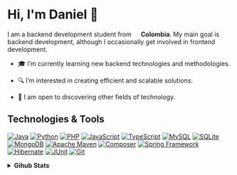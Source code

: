 # Hi, I'm Daniel 👋

<p>I am a backend development student from <img src='https://cdn-icons-png.flaticon.com/512/197/197575.png' width='13' /> <b>Colombia</b>. My main goal is backend development, although I occasionally get involved in frontend development.</p>


- 🎓 I’m currently learning new backend technologies and methodologies.

- 🔍 I’m interested in creating efficient and scalable solutions.

- 🌱 I am open to discovering other fields of technology.



## Technologies & Tools
[![Java](https://img.shields.io/badge/Java-ED8B00?style=flat-square&logo=openjdk&logoColor=white)](https://www.java.com/es/)
[![Python](https://img.shields.io/badge/Python-FFD43B?style=flat-square&logo=python&logoColor=blue)](https://www.python.org/)
[![PHP](https://img.shields.io/badge/PHP-777BB4?style=flat-square&logo=php&logoColor=white)](https://www.php.net/)
[![JavaScript](https://img.shields.io/badge/JavaScript-323330?style=flat-square&logo=javascript&logoColor=F7DF1E)](https://developer.mozilla.org/en-US/docs/Web/JavaScript)
[![TypeScript](https://img.shields.io/badge/TypeScript-007ACC?style=flat-square&logo=typescript&logoColor=white)](https://www.typescriptlang.org/)
[![MySQL](https://img.shields.io/badge/MySQL-4479A1?style=flat-square&logo=mysql&logoColor=white)](https://www.mysql.com/)
[![SQLite](https://img.shields.io/badge/SQLite-003B57?style=flat-square&logo=sqlite&logoColor=white)](https://www.sqlite.org/)
[![MongoDB](https://img.shields.io/badge/MongoDB-47A248?style=flat-square&logo=mongodb&logoColor=white)](https://www.mongodb.com/)
[![Apache Maven](https://img.shields.io/badge/Apache_Maven-C71A36?style=flat-square&logo=apachemaven&logoColor=white)](https://maven.apache.org/)
[![Composer](https://img.shields.io/badge/Composer-885630?style=flat-square&logo=composer&logoColor=white)](https://getcomposer.org/)
[![Spring Framework](https://img.shields.io/badge/Spring-6DB33F?style=flat-square&logo=spring&logoColor=white)](https://spring.io/)
[![Hibernate](https://img.shields.io/badge/Hibernate-59666C?style=flat-square&logo=hibernate&logoColor=white)](https://hibernate.org/)
[![JUnit](https://img.shields.io/badge/JUnit-25A162?style=flat-square&logo=junit5&logoColor=white)](https://junit.org/junit5/)
[![Git](https://img.shields.io/badge/Git-F05032?style=flat-square&logo=git&logoColor=white)](https://git-scm.com/)



<details>
    <summary><strong>Gihub Stats</strong></summary>
<img src="https://github-readme-stats.vercel.app/api?username=dfortch18&theme=highcontrast&show_iconsTrue" alt="Stats" />
<img src="https://github-readme-stats.vercel.app/api/top-langs?username=dfortch18&theme=highcontrast&layout=compact&hide=html,css" alt="Top Languages" /></details>
